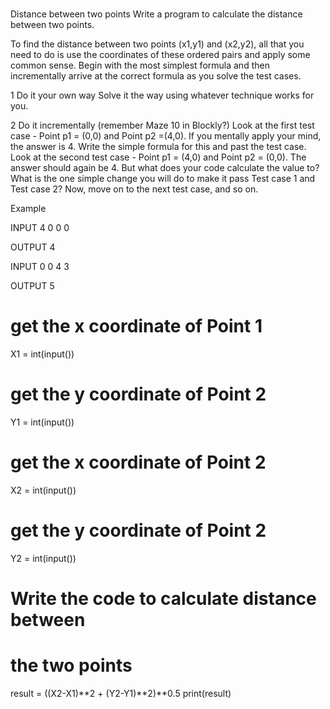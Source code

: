 #

Distance between two points
Write a program to calculate the distance between two points.

To find the distance between two points (x1,y1) and (x2,y2), all that you need to do is use the coordinates of these ordered pairs and apply some common sense. Begin with the most simplest formula and then incrementally arrive at the correct formula as you solve the test cases.

1 Do it your own way
Solve it the way using whatever technique works for you. 

2 Do it incrementally  (remember Maze 10 in Blockly?)
Look at the first test case - Point p1 = (0,0) and Point p2 =(4,0). If you mentally apply your mind, the answer is 4. Write the simple formula for this and past the test case.
Look at the second test case - Point p1 = (4,0) and Point p2 = (0,0). The answer should again be 4. But what does your code calculate the value to? What is the one simple change you will do to make it pass Test case 1 and Test case 2?
Now, move on to the next test case, and so on.  


Example 

INPUT 
4
0
0
0

OUTPUT
4


INPUT 
0
0
4
3

OUTPUT
5


# get the x coordinate of Point 1
X1 = int(input())  
# get the y coordinate of Point 2
Y1 = int(input())  
# get the x coordinate of Point 2
X2 = int(input())
# get the y coordinate of Point 2
Y2 = int(input())

# Write the code to calculate distance between 
# the two points 
result = ((X2-X1)**2 + (Y2-Y1)**2)**0.5
print(result)

